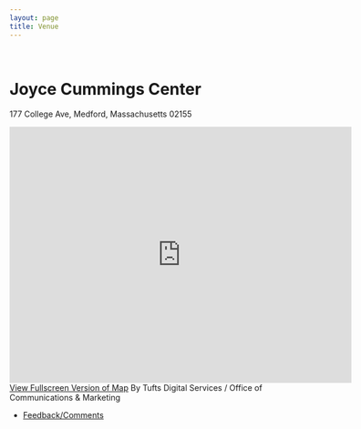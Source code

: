 ```yaml
---
layout: page
title: Venue
---
```


  <div class="inner-wrapper non-haul-wrap">
      <div>&nbsp;</div>
      <h1 class="inner-wrapper__title">Joyce Cummings Center</h1>
      <p>177 College Ave, Medford, Massachusetts 02155</p>
      <div class='embed-container'>
        <iframe id='maponly' src='https://campusmaps.tufts.edu/medford/map-only.php' style='border:0'  width='600' height='450'></iframe>
        <script type="text/javascript">
          var hash = window.location.hash;
          var ifrm = document.getElementById("maponly"); 
          ifrm.setAttribute("src", "https://campusmaps.tufts.edu/medford/map-only.php" + hash); 
        </script>
      </div>
      <div class="non-haul-content">
        <div class="nav-minor">
          <a class="mobile-only" href="https://campusmaps.tufts.edu/medford/map-only.php">View Fullscreen Version of Map</a>
          <label class="credit">By Tufts Digital Services / Office of Communications &amp; Marketing</label>
          <ul>
            <li class="feedback"><a href="mailto:digitalservices@tufts.edu">Feedback/Comments</a></li>
          </ul>
        </div>
        <!-- / app minor menu -->
      </div>    
